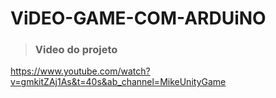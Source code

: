 # ViDEO-GAME-COM-ARDUiNO

> ### Video do projeto

https://www.youtube.com/watch?v=gmkitZAj1As&t=40s&ab_channel=MikeUnityGame
